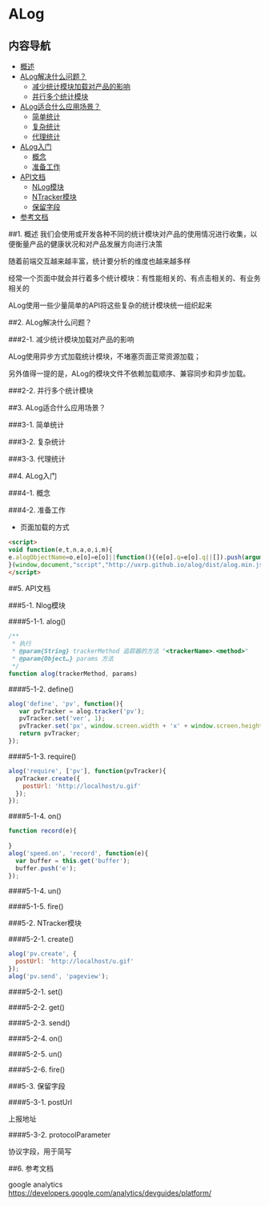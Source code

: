 ALog
=======

## 内容导航
 * [概述](#1-)
 * [ALog解决什么问题？](#2-)
    * [减少统计模块加载对产品的影响](#2-1-)
    * [并行多个统计模块](#2-2-)
 * [ALog适合什么应用场景？](#3-)
    * [简单统计](#3-1-)
    * [复杂统计](#3-2-)
    * [代理统计](#3-3-)
 * [ALog入门](#4-)
    * [概念](#4-1-)
    * [准备工作](#4-2-)
 * [API文档](#5-)
    * [NLog模块](#5-1-)
    * [NTracker模块](#5-2-)
    * [保留字段](#5-3-)
 * [参考文档](#6-)

##1. 概述
我们会使用或开发各种不同的统计模块对产品的使用情况进行收集，以便衡量产品的健康状况和对产品发展方向进行决策

随着前端交互越来越丰富，统计要分析的维度也越来越多样

经常一个页面中就会并行着多个统计模块：有性能相关的、有点击相关的、有业务相关的

ALog使用一些少量简单的API将这些复杂的统计模块统一组织起来


##2. ALog解决什么问题？

###2-1. 减少统计模块加载对产品的影响

ALog使用异步方式加载统计模块，不堵塞页面正常资源加载；

另外值得一提的是，ALog的模块文件不依赖加载顺序、兼容同步和异步加载。

###2-2. 并行多个统计模块

##3. ALog适合什么应用场景？

###3-1. 简单统计

###3-2. 复杂统计

###3-3. 代理统计

##4. ALog入门

###4-1. 概念

###4-2. 准备工作
+ 页面加载的方式

```html
<script>
void function(e,t,n,a,o,i,m){
e.alogObjectName=o,e[o]=e[o]||function(){(e[o].q=e[o].q||[]).push(arguments)},e[o].l=e[o].l||+new Date,i=t.createElement(n),i.asyn=1,i.src=a,m=t.getElementsByTagName(n)[0],m.parentNode.insertBefore(i,m)
}(window,document,"script","http://uxrp.github.io/alog/dist/alog.min.js","alog");
</script>
```

##5. API文档

###5-1. Nlog模块

####5-1-1. alog()

```javascript
/**
 * 执行
 * @param{String} trackerMethod 追踪器的方法 "<trackerName>.<method>"
 * @param{Object…} params 方法
 */
function alog(trackerMethod, params)
```

####5-1-2. define()

```javascript
alog('define', 'pv', function(){
   var pvTracker = alog.tracker('pv');
   pvTracker.set('ver', 1);
   pvTracker.set('px', window.screen.width + 'x' + window.screen.height);
   return pvTracker;
});
```

####5-1-3. require()

```javascript
alog('require', ['pv'], function(pvTracker){
  pvTracker.create({
    postUrl: 'http://localhost/u.gif'
  });
});
```

####5-1-4. on()

```javascript
function record(e){
 
}
alog('speed.on', 'record', function(e){
  var buffer = this.get('buffer');
  buffer.push('e');
});
```
####5-1-4. un()

####5-1-5. fire()

###5-2. NTracker模块

####5-2-1. create()
```javascript
alog('pv.create', {
  postUrl: 'http://localhost/u.gif'
});
alog('pv.send', 'pageview');

```

####5-2-1. set()

####5-2-2. get()

####5-2-3. send()

####5-2-4. on()

####5-2-5. un()

####5-2-6. fire()

###5-3. 保留字段

####5-3-1. postUrl

上报地址

####5-3-2. protocolParameter

协议字段，用于简写

##6. 参考文档

google analytics https://developers.google.com/analytics/devguides/platform/

